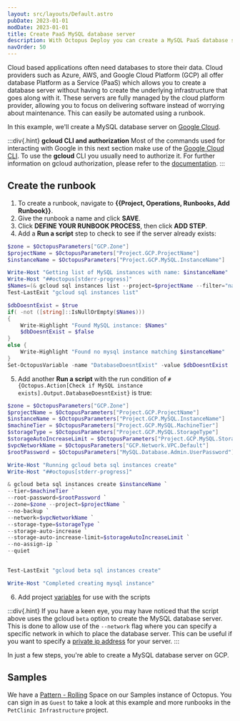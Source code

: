 ```yaml
---
layout: src/layouts/Default.astro
pubDate: 2023-01-01
modDate: 2023-01-01
title: Create PaaS MySQL database server
description: With Octopus Deploy you can create a MySQL PaaS database server with a runbook.
navOrder: 50
---
```


Cloud based applications often need databases to store their data.  Cloud providers such as Azure, AWS, and Google Cloud Platform (GCP) all offer database Platform as a Service (PaaS) which allows you to create a database server without having to create the underlying infrastructure that goes along with it.  These servers are fully managed by the cloud platform provider, allowing you to focus on delivering software instead of worrying about maintenance.  This can easily be automated using a runbook.

In this example, we'll create a MySQL database server on [Google Cloud](https://cloud.google.com/gcp).


:::div{.hint}
**gcloud CLI and authorization**
Most of the commands used for interacting with Google in this next section make use of the [Google Cloud CLI](https://cloud.google.com/sdk/gcloud). To use the **gcloud** CLI you usually need to authorize it. For further information on gcloud authorization, please refer to the [documentation](https://cloud.google.com/sdk/docs/authorizing).
:::

## Create the runbook

1. To create a runbook, navigate to **{{Project, Operations, Runbooks, Add Runbook}}**.
1. Give the runbook a name and click **SAVE**.
1. Click **DEFINE YOUR RUNBOOK PROCESS**, then click **ADD STEP**.
1. Add a **Run a script** step to check to see if the server already exists:

```powershell
$zone = $OctopusParameters["GCP.Zone"]
$projectName = $OctopusParameters["Project.GCP.ProjectName"]
$instanceName = $OctopusParameters["Project.GCP.MySQL.InstanceName"]

Write-Host "Getting list of MySQL instances with name: $instanceName"
Write-Host "##octopus[stderr-progress]"
$Names=(& gcloud sql instances list --project=$projectName --filter="name=$instanceName" --format="get(name)" --quiet) -join ", "
Test-LastExit "gcloud sql instances list"

$dbDoesntExist = $true
if( -not ([string]::IsNullOrEmpty($Names))) 
{
	Write-Highlight "Found MySQL instance: $Names"
    $dbDoesntExist = $false
}
else {
	Write-Highlight "Found no mysql instance matching $instanceName"
}
Set-OctopusVariable -name "DatabaseDoesntExist" -value $dbDoesntExist
```
5. Add another **Run a script** with the run condition of `#{Octopus.Action[Check if MySQL instance exists].Output.DatabaseDoesntExist}` is true:

```powershell
$zone = $OctopusParameters["GCP.Zone"]
$projectName = $OctopusParameters["Project.GCP.ProjectName"]
$instanceName = $OctopusParameters["Project.GCP.MySQL.InstanceName"]
$machineTier = $OctopusParameters["Project.GCP.MySQL.MachineTier"]
$storageType = $OctopusParameters["Project.GCP.MySQL.StorageType"]
$storageAutoIncreaseLimit = $OctopusParameters["Project.GCP.MySQL.StorageIncreaseLimitInGB"]
$vpcNetworkName = $OctopusParameters["GCP.Network.VPC.Default"]
$rootPassword = $OctopusParameters["MySQL.Database.Admin.UserPassword"]

Write-Host "Running gcloud beta sql instances create"
Write-Host "##octopus[stderr-progress]"

& gcloud beta sql instances create $instanceName `
--tier=$machineTier `
--root-password=$rootPassword `
--zone=$zone --project=$projectName `
--no-backup `
--network=$vpcNetworkName `
--storage-type=$storageType `
--storage-auto-increase `
--storage-auto-increase-limit=$storageAutoIncreaseLimit `
--no-assign-ip `
--quiet

  
Test-LastExit "gcloud beta sql instances create"

Write-Host "Completed creating mysql instance"
```
6. Add project [variables](/docs/projects/variables) for use with the scripts

:::div{.hint}
If you have a keen eye, you may have noticed that the script above uses the gcloud `beta` option to create the MySQL database server. This is done to allow use of the `--network` flag where you can specify a specific network in which to place the database server. This can be useful if you want to specify a [private ip address](https://cloud.google.com/sql/docs/mysql/configure-private-ip) for your server.
:::

In just a few steps, you're able to create a MySQL database server on GCP.

## Samples

We have a [Pattern - Rolling](https://oc.to/PatternRollingSamplesSpace) Space on our Samples instance of Octopus. You can sign in as `Guest` to take a look at this example and more runbooks in the `PetClinic Infrastructure` project.
